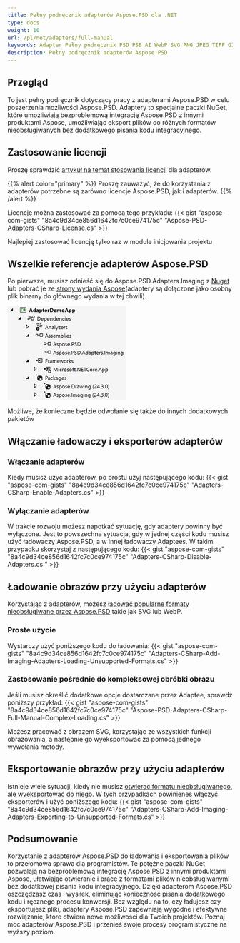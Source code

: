 ```yaml
---
title: Pełny podręcznik adapterów Aspose.PSD dla .NET
type: docs
weight: 10
url: /pl/net/adapters/full-manual
keywords: Adapter Pełny podręcznik PSD PSB AI WebP SVG PNG JPEG TIFF GIF BMP szybki start poradnik
description: Pełny podręcznik adapterów Aspose.PSD.
---
```


## Przegląd

To jest pełny podręcznik dotyczący pracy z adapterami Aspose.PSD w celu poszerzenia możliwości Aspose.PSD. Adaptery to specjalne paczki NuGet, które umożliwiają bezproblemową integrację Aspose.PSD z innymi produktami Aspose, umożliwiając eksport plików do różnych formatów nieobsługiwanych bez dodatkowego pisania kodu integracyjnego.

## Zastosowanie licencji

Proszę sprawdzić [artykuł na temat stosowania licencji](/pl/psd/net/adapters/license) dla adapterów.

{{% alert color="primary" %}}
Proszę zauważyć, że do korzystania z adapterów potrzebne są zarówno licencje Aspose.PSD, jak i adapterów.
{{% /alert %}}

Licencję można zastosować za pomocą tego przykładu:
{{< gist "aspose-com-gists" "8a4c9d34ce856d1642fc7c0ce974175c" "Aspose-PSD-Adapters-CSharp-License.cs" >}}

Najlepiej zastosować licencję tylko raz w module inicjowania projektu

## Wszelkie referencje adapterów Aspose.PSD

Po pierwsze, musisz odnieść się do Aspose.PSD.Adapters.Imaging z [Nuget](https://www.nuget.org/aspose.psd.adapters.imaging) lub pobrać je ze [strony wydania Aspose](https://releases.aspose.com/psd/net/)(adaptery są dołączone jako osobny plik binarny do głównego wydania w tej chwili).

![Potrzebne odwołania](references.png)

Możliwe, że konieczne będzie odwołanie się także do innych dodatkowych pakietów


## Włączanie ładowaczy i eksporterów adapterów

### Włączanie adapterów
Kiedy musisz użyć adapterów, po prostu użyj następującego kodu:
{{< gist "aspose-com-gists" "8a4c9d34ce856d1642fc7c0ce974175c" "Adapters-CSharp-Enable-Adapters.cs" >}}
 
 
### Wyłączanie adapterów
W trakcie rozwoju możesz napotkać sytuację, gdy adaptery powinny być wyłączone. Jest to powszechna sytuacja, gdy w jednej części kodu musisz użyć ładowaczy Aspose.PSD, a w innej ładowaczy Adaptees. W takim przypadku skorzystaj z następującego kodu:
{{< gist "aspose-com-gists" "8a4c9d34ce856d1642fc7c0ce974175c" "Adapters-CSharp-Disable-Adapters.cs " >}}

## Ładowanie obrazów przy użyciu adapterów

Korzystając z adapterów, możesz [ładować popularne formaty nieobsługiwane przez Aspose.PSD](/pl/net/adapters/load-unsupported-formats) takie jak SVG lub WebP.

### Proste użycie
Wystarczy użyć poniższego kodu do ładowania:
{{< gist "aspose-com-gists" "8a4c9d34ce856d1642fc7c0ce974175c" "Adapters-CSharp-Add-Imaging-Adapters-Loading-Unsupported-Formats.cs" >}}

### Zastosowanie pośrednie do kompleksowej obróbki obrazu
Jeśli musisz określić dodatkowe opcje dostarczane przez Adaptee, sprawdź poniższy przykład:
{{< gist "aspose-com-gists" "8a4c9d34ce856d1642fc7c0ce974175c" "Aspose-PSD-Adapters-CSharp-Full-Manual-Complex-Loading.cs" >}}

Możesz pracować z obrazem SVG, korzystając ze wszystkich funkcji obrazowania, a następnie go wyeksportować za pomocą jednego wywołania metody.

## Eksportowanie obrazów przy użyciu adapterów

Istnieje wiele sytuacji, kiedy nie musisz [otwierać formatu nieobsługiwanego](/pl/net/adapters/load-unsupported-formats), ale [wyeksportować do niego](/pl/net/adapters/export-to-unsupported-formats). W tych przypadkach powinieneś włączyć eksporterów i użyć poniższego kodu:
{{< gist "aspose-com-gists" "8a4c9d34ce856d1642fc7c0ce974175c" "Adapters-CSharp-Add-Imaging-Adapters-Exporting-to-Unsupported-Formats.cs" >}}

## Podsumowanie

Korzystanie z adapterów Aspose.PSD do ładowania i eksportowania plików to przełomowa sprawa dla programistów. Te potężne paczki NuGet pozwalają na bezproblemową integrację Aspose.PSD z innymi produktami Aspose, ułatwiając otwieranie i pracę z formatami plików nieobsługiwanymi bez dodatkowej pisania kodu integracyjnego. Dzięki adapterom Aspose.PSD oszczędzasz czas i wysiłek, eliminując konieczność pisania dodatkowego kodu i ręcznego procesu konwersji. Bez względu na to, czy ładujesz czy eksportujesz pliki, adaptery Aspose.PSD zapewniają wygodne i efektywne rozwiązanie, które otwiera nowe możliwości dla Twoich projektów. Poznaj moc adapterów Aspose.PSD i przenieś swoje procesy programistyczne na wyższy poziom.
